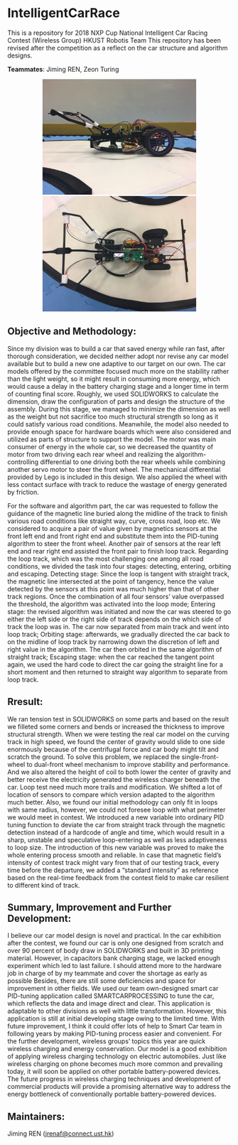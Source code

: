 # IntelligentCarRace
This is a repository for 2018 NXP Cup National Intelligent Car Racing Contest (Wireless Group) HKUST Robotis Team
This repository has been revised after the competition as a reflect on the car structure and algorithm designs.

**Teammates**: Jiming REN, Zeon Turing
<p align="center">
  <img height="260" src="https://github.com/jrenaf/IntelligentCarRace/blob/master/png/sideview.jpg">
  <img height="260" src="https://github.com/jrenaf/IntelligentCarRace/blob/master/png/topview.jpg">
</p>

## Objective and Methodology:
Since my division was to build a car that saved energy while ran fast, after thorough consideration, we decided neither adopt nor revise any car model available but to build a new one adaptive to our target on our own. The car models offered by the committee focused much more on the stability rather than the light weight, so it might result in consuming more energy, which would cause a delay in the battery charging stage and a longer time in term of counting final score. Roughly, we used SOLIDWORKS to calculate the dimension, draw the configuration of parts and design the structure of the assembly. During this stage, we managed to minimize the dimension as well as the weight but not sacrifice too much structural strength so long as it could satisfy various road conditions. Meanwhile, the model also needed to provide enough space for hardware boards which were also considered and utilized as parts of structure to support the model. The motor was main consumer of energy in the whole car, so we decreased the quantity of motor from two driving each rear wheel and realizing the algorithm-controlling differential to one driving both the rear wheels while combining another servo motor to steer the front wheel. The mechanical differential provided by Lego is included in this design. We also applied the wheel with less contact surface with track to reduce the wastage of energy generated by friction.

For the software and algorithm part, the car was requested to follow the guidance of the magnetic line buried along the midline of the track to finish various road conditions like straight way, curve, cross road, loop etc. We considered to acquire a pair of value given by magnetics sensors at the front left end and front right end and substitute them into the PID-tuning algorithm to steer the front wheel. Another pair of sensors at the rear left end and rear right end assisted the front pair to finish loop track. Regarding the loop track, which was the most challenging one among all road conditions, we divided the task into four stages: detecting, entering, orbiting and escaping. Detecting stage: Since the loop is tangent with straight track, the magnetic line intersected at the point of tangency, hence the value detected by the sensors at this point was much higher than that of other track regions. Once the combination of all four sensors’ value overpassed the threshold, the algorithm was activated into the loop mode; Entering stage: the revised algorithm was initiated and now the car was steered to go either the left side or the right side of track depends on the which side of track the loop was in. The car now separated from main track and went into loop track; Orbiting stage: afterwards, we gradually directed the car back to on the midline of loop track by narrowing down the discretion of left and right value in the algorithm. The car then orbited in the same algorithm of straight track; Escaping stage: when the car reached the tangent point again, we used the hard code to direct the car going the straight line for a short moment and then returned to straight way algorithm to separate from loop track.

## Rresult:
We ran tension test in SOLIDWORKS on some parts and based on the result we filleted some corners and bends or increased the thickness to improve structural strength. When we were testing the real car model on the curving track in high speed, we found the center of gravity would slide to one side enormously because of the centrifugal force and car body might tilt and scratch the ground. To solve this problem, we replaced the single-front-wheel to dual-front wheel mechanism to improve stability and performance. And we also altered the height of coil to both lower the center of gravity and better receive the electricity generated the wireless charger beneath the car. 
Loop test need much more trails and modification. We shifted a lot of location of sensors to compare which version adapted to the algorithm much better. Also, we found our initial methodology can only fit in loops with same radius, however, we could not foresee loop with what perimeter we would meet in contest. We introduced a new variable into ordinary PID tuning function to deviate the car from straight track through the magnetic detection instead of a hardcode of angle and time, which would result in a sharp, unstable and speculative loop-entering as well as less adaptiveness to loop size. The introduction of this new variable was proved to make the whole entering process smooth and reliable.
In case that magnetic field’s intensity of contest track might vary from that of our testing track, every time before the departure, we added a “standard intensity” as reference based on the real-time feedback from the contest field to make car resilient to different kind of track.

## Summary, Improvement and Further Development:
I believe our car model design is novel and practical. In the car exhibition after the contest, we found our car is only one designed from scratch and over 90 percent of body draw in SOLIDWORKS and built in 3D printing material. However, in capacitors bank charging stage, we lacked enough experiment which led to last failure. I should attend more to the hardware job in charge of by my teammate and cover the shortage as early as possible
Besides, there are still some deficiencies and space for improvement in other fields. We used our team own-designed smart car PID-tuning application called SMARTCARPROCESSING to tune the car, which reflects the data and image direct and clear. This application is adaptable to other divisions as well with little transformation. However, this application is still at initial developing stage owing to the limited time. With future improvement, I think it could offer lots of help to Smart Car team in following years by making PID-tuning process easier and convenient.
For the further development, wireless groups’ topics this year are quick wireless charging and energy conservation. Our model is a good exhibition of applying wireless charging technology on electric automobiles. Just like wireless charging on phone becomes much more common and prevailing today, it will soon be applied on other portable battery-powered devices. The future progress in wireless charging techniques and development of commercial products will provide a promising alternative way to address the energy bottleneck of conventionally portable battery-powered devices. 

## Maintainers:
Jiming REN (jrenaf@connect.ust.hk)

